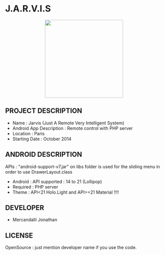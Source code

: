 J.A.R.V.I.S
=====================

<p align="center">
<img src="https://raw.github.com/Mercandj/Jarvis/master/screenshot/1.png" width="250" />
</p>

## PROJECT DESCRIPTION

* Name : Jarvis (Just A Remote Very Intelligent System)
* Android App Description : Remote control with PHP server
* Location : Paris
* Starting Date : October 2014

## ANDROID DESCRIPTION

APIs : "android-support-v7.jar" on libs folder is used for the sliding menu in order to use DrawerLayout.class

* Android : API supported : 14 to 21 (Lollipop)
* Required : PHP server
* Theme : API<21 Holo.Light and API>=21 Material !!!!


## DEVELOPER

* Mercandalli Jonathan


## LICENSE

OpenSource : just mention developer name if you use the code.